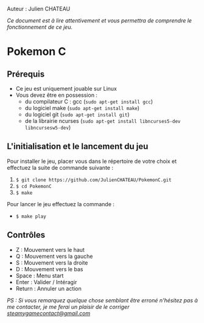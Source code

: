 Auteur : Julien CHATEAU

_Ce document est à lire attentivement et vous permettra de comprendre le fonctionnement de ce jeu._

# __Pokemon C__

## Prérequis

* Ce jeu est uniquement jouable sur Linux
* Vous devez être en possession :
  * du compilateur C : gcc (`sudo apt-get install gcc`)
  * du logiciel make (`sudo apt-get install make`)
  * du logiciel git (`sudo apt-get install git`)
  * de la librairie ncurses (`sudo apt-get install libncurses5-dev libncursesw5-dev`)

## L'initialisation et le lancement du jeu

Pour installer le jeu, placer vous dans le répertoire de votre choix et effectuez la suite de commande suivante :

1. `$ git clone https://github.com/JulienCHATEAU/PokemonC.git`
2. `$ cd PokemonC`
3. `$ make`

Pour lancer le jeu effectuez la commande :

- `$ make play`

## Contrôles

- Z : Mouvement vers le haut
- Q : Mouvement vers la gauche
- S : Mouvement vers la droite
- D : Mouvement vers le bas
- Space : Menu start
- Enter : Valider / Intéragir
- Return : Annuler un action

*PS : Si vous remarquez quelque chose semblant être erroné n'hésitez pas à me contacter, je me ferai un plaisir de le corriger steamygamecontact@gmail.com*
